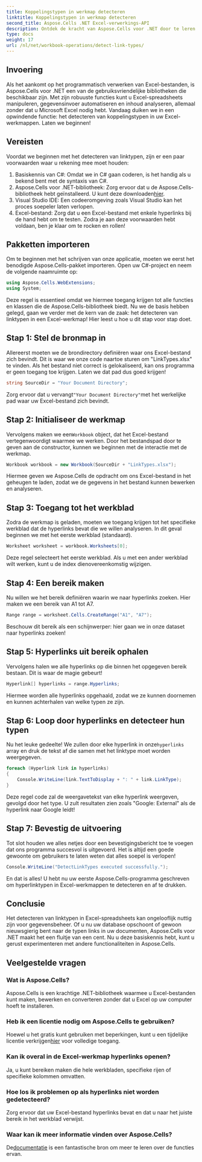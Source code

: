 ```yaml
---
title: Koppelingstypen in werkmap detecteren
linktitle: Koppelingstypen in werkmap detecteren
second_title: Aspose.Cells .NET Excel-verwerkings-API
description: Ontdek de kracht van Aspose.Cells voor .NET door te leren hoe u op effectieve wijze hyperlinktypen in Excel-spreadsheets kunt detecteren met deze uitgebreide gids.
type: docs
weight: 17
url: /nl/net/workbook-operations/detect-link-types/
---
```

## Invoering
Als het aankomt op het programmatisch verwerken van Excel-bestanden, is Aspose.Cells voor .NET een van de gebruiksvriendelijke bibliotheken die beschikbaar zijn. Met zijn robuuste functies kunt u Excel-spreadsheets manipuleren, gegevensinvoer automatiseren en inhoud analyseren, allemaal zonder dat u Microsoft Excel nodig hebt. Vandaag duiken we in een opwindende functie: het detecteren van koppelingstypen in uw Excel-werkmappen. Laten we beginnen!
## Vereisten
Voordat we beginnen met het detecteren van linktypen, zijn er een paar voorwaarden waar u rekening mee moet houden:
1. Basiskennis van C#: Omdat we in C# gaan coderen, is het handig als u bekend bent met de syntaxis van C#.
2.  Aspose.Cells voor .NET-bibliotheek: Zorg ervoor dat u de Aspose.Cells-bibliotheek hebt geïnstalleerd. U kunt deze downloaden[hier](https://releases.aspose.com/cells/net/).
3. Visual Studio IDE: Een codeeromgeving zoals Visual Studio kan het proces soepeler laten verlopen.
4. Excel-bestand: Zorg dat u een Excel-bestand met enkele hyperlinks bij de hand hebt om te testen.
Zodra je aan deze voorwaarden hebt voldaan, ben je klaar om te rocken en rollen!
## Pakketten importeren
Om te beginnen met het schrijven van onze applicatie, moeten we eerst het benodigde Aspose.Cells-pakket importeren. Open uw C#-project en neem de volgende naamruimte op:
```csharp
using Aspose.Cells.WebExtensions;
using System;
```
Deze regel is essentieel omdat we hiermee toegang krijgen tot alle functies en klassen die de Aspose.Cells-bibliotheek biedt.
Nu we de basis hebben gelegd, gaan we verder met de kern van de zaak: het detecteren van linktypen in een Excel-werkmap! Hier leest u hoe u dit stap voor stap doet.
## Stap 1: Stel de bronmap in
Allereerst moeten we de brondirectory definiëren waar ons Excel-bestand zich bevindt. Dit is waar we onze code naartoe sturen om "LinkTypes.xlsx" te vinden. Als het bestand niet correct is gelokaliseerd, kan ons programma er geen toegang toe krijgen. Laten we dat pad dus goed krijgen!
```csharp
string SourceDir = "Your Document Directory";
```
 Zorg ervoor dat u vervangt`"Your Document Directory"`met het werkelijke pad waar uw Excel-bestand zich bevindt.
## Stap 2: Initialiseer de werkmap
 Vervolgens maken we een`Workbook` object, dat het Excel-bestand vertegenwoordigt waarmee we werken. Door het bestandspad door te geven aan de constructor, kunnen we beginnen met de interactie met de werkmap.
```csharp
Workbook workbook = new Workbook(SourceDir + "LinkTypes.xlsx");
```
Hiermee geven we Aspose.Cells de opdracht om ons Excel-bestand in het geheugen te laden, zodat we de gegevens in het bestand kunnen bewerken en analyseren.
## Stap 3: Toegang tot het werkblad
Zodra de werkmap is geladen, moeten we toegang krijgen tot het specifieke werkblad dat de hyperlinks bevat die we willen analyseren. In dit geval beginnen we met het eerste werkblad (standaard).
```csharp
Worksheet worksheet = workbook.Worksheets[0];
```
Deze regel selecteert het eerste werkblad. Als u met een ander werkblad wilt werken, kunt u de index dienovereenkomstig wijzigen. 
## Stap 4: Een bereik maken
Nu willen we het bereik definiëren waarin we naar hyperlinks zoeken. Hier maken we een bereik van A1 tot A7.
```csharp
Range range = worksheet.Cells.CreateRange("A1", "A7");
```
Beschouw dit bereik als een schijnwerper: hier gaan we in onze dataset naar hyperlinks zoeken!
## Stap 5: Hyperlinks uit bereik ophalen
Vervolgens halen we alle hyperlinks op die binnen het opgegeven bereik bestaan. Dit is waar de magie gebeurt!
```csharp
Hyperlink[] hyperlinks = range.Hyperlinks;
```
Hiermee worden alle hyperlinks opgehaald, zodat we ze kunnen doornemen en kunnen achterhalen van welke typen ze zijn.
## Stap 6: Loop door hyperlinks en detecteer hun typen
Nu het leuke gedeelte! We zullen door elke hyperlink in onze`hyperlinks` array en druk de tekst af die samen met het linktype moet worden weergegeven.
```csharp
foreach (Hyperlink link in hyperlinks)
{
	Console.WriteLine(link.TextToDisplay + ": " + link.LinkType);
}
```
Deze regel code zal de weergavetekst van elke hyperlink weergeven, gevolgd door het type. U zult resultaten zien zoals "Google: External" als de hyperlink naar Google leidt!
## Stap 7: Bevestig de uitvoering
Tot slot houden we alles netjes door een bevestigingsbericht toe te voegen dat ons programma succesvol is uitgevoerd. Het is altijd een goede gewoonte om gebruikers te laten weten dat alles soepel is verlopen!
```csharp
Console.WriteLine("DetectLinkTypes executed successfully.");
```
En dat is alles! U hebt nu uw eerste Aspose.Cells-programma geschreven om hyperlinktypen in Excel-werkmappen te detecteren en af te drukken.
## Conclusie
Het detecteren van linktypen in Excel-spreadsheets kan ongelooflijk nuttig zijn voor gegevensbeheer. Of u nu uw database opschoont of gewoon nieuwsgierig bent naar de typen links in uw documenten, Aspose.Cells voor .NET maakt het een fluitje van een cent. Nu u deze basiskennis hebt, kunt u gerust experimenteren met andere functionaliteiten in Aspose.Cells.
## Veelgestelde vragen
### Wat is Aspose.Cells?
Aspose.Cells is een krachtige .NET-bibliotheek waarmee u Excel-bestanden kunt maken, bewerken en converteren zonder dat u Excel op uw computer hoeft te installeren.
### Heb ik een licentie nodig om Aspose.Cells te gebruiken?
 Hoewel u het gratis kunt gebruiken met beperkingen, kunt u een tijdelijke licentie verkrijgen[hier](https://purchase.aspose.com/temporary-license/) voor volledige toegang.
### Kan ik overal in de Excel-werkmap hyperlinks openen?
Ja, u kunt bereiken maken die hele werkbladen, specifieke rijen of specifieke kolommen omvatten.
### Hoe los ik problemen op als hyperlinks niet worden gedetecteerd?
Zorg ervoor dat uw Excel-bestand hyperlinks bevat en dat u naar het juiste bereik in het werkblad verwijst.
### Waar kan ik meer informatie vinden over Aspose.Cells?
 De[documentatie](https://reference.aspose.com/cells/net/) is een fantastische bron om meer te leren over de functies ervan.